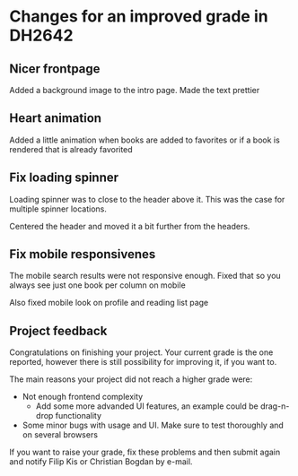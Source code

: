 # Changes for an improved grade in DH2642

## Nicer frontpage

Added a background image to the intro page. Made the text prettier

## Heart animation

Added a little animation when books are added to favorites or if a book is rendered that is already favorited

## Fix loading spinner

Loading spinner was to close to the header above it. This was the case for multiple spinner locations.

Centered the header and moved it a bit further from the headers.

## Fix mobile responsivenes

The mobile search results were not responsive enough. Fixed that so you always see just one book per column on mobile

Also fixed mobile look on profile and reading list page

## Project feedback

Congratulations on finishing your project. Your current grade is the one reported, however there is still possibility for improving it, if you want to. 

The main reasons your project did not reach a higher grade were: 

- Not enough frontend complexity
  - Add some more advanded UI features, an example could be drag-n-drop functionality
- Some minor bugs with usage and UI. Make sure to test thoroughly and on several browsers

If you want to raise your grade, fix these problems and then submit again and notify Filip Kis or Christian Bogdan by e-mail.